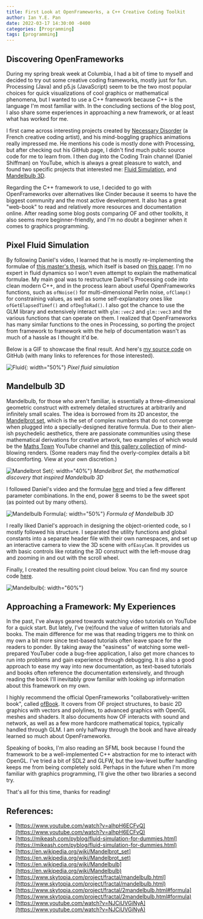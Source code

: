 ```yaml
---
title: First Look at OpenFrameworks, a C++ Creative Coding Toolkit
author: Ian Y.E. Pan
date: 2022-03-17 14:30:00 -0400
categories: [Programming]
tags: [programming]
---
```


## Discovering OpenFrameworks

During my spring break week at Columbia, I had a bit of time to myself
and decided to try out some creative coding frameworks, mostly just
for fun. Processing (Java) and p5.js (JavaScript) seem to be the two
most popular choices for quick visualizations of cool graphics or
mathematical phenomena, but I wanted to use a C++ framework because
C++ is the language I'm most familiar with. In the concluding sections of
the blog post, I also share some experiences in approaching a
new framework, or at least what has worked for me.

I first came across interesting projects created by [Necessary
Disorder](https://necessary-disorder.tumblr.com/) (a French creative
coding artist), and his mind-boggling graphics animations really
impressed me. He mentions his code is mostly done with Processing, but
after checking out his GitHub page, I didn't find much public source
code for me to learn from. I then dug into the Coding Train channel
(Daniel Shiffman) on YouTube, which is always a great pleasure to
watch, and found two specific projects that interested me: [Fluid
Simulation](https://www.youtube.com/watch?v=alhpH6ECFvQ), and
[Mandelbulb 3D](https://www.youtube.com/watch?v=NJCiUVGiNyA).

Regarding the C++ framework to use, I decided to go with
OpenFrameworks over alternatives like Cinder because it seems to have
the biggest community and the most active development. It also has a
great "web-book" to read and relatively more resources and
documentation online. After reading some blog posts comparing OF and
other toolkits, it also seems more beginner-friendly, and I'm no doubt
a beginner when it comes to graphics programming.

## Pixel Fluid Simulation

By following Daniel's video, I learned that he is mostly
re-implementing the formulae of [this master's
thesis](https://mikeash.com/pyblog/fluid-simulation-for-dummies.html),
which itself is based on [this
paper](https://www.dgp.toronto.edu/public_user/stam/reality/Research/pdf/GDC03.pdf). I'm
no expert in fluid dynamics so I won't even attempt to explain the
mathematical formulae. My main goal was to restructure Daniel's
Processing code into clean modern C++, and in the process learn about
useful OpenFrameworks functions, such as `ofNoise()` for
multi-dimensional Perlin noise, `ofClamp()` for constraining values,
as well as some self-explanatory ones like `ofGetElapsedTimef()` and
`ofDegToRad()`. I also got the chance to use the GLM library and
extensively interact with `glm::vec2` and `glm::vec3` and the
various functions that can operate on them. I realized that
OpenFrameworks has many similar functions to the ones in Processing,
so porting the project from framework to framework with the help of
documentation wasn't as much of a hassle as I thought it'd be.

Below is a GIF to showcase the final result. And here's [my source
code](https://github.com/ianyepan/fluid-simulation-OF) on GitHub (with
many links to references for those interested).


![Fluid](/images/fluid.gif){: width="50%"}
_Pixel fluid simulation_

## Mandelbulb 3D

Mandelbulb, for those who aren't familiar, is essentially a
three-dimensional geometric construct with extremely detailed
structures at arbitrarily and infinitely small scales. The idea is
borrowed from its 2D ancestor, the [Mandelbrot
set](https://en.wikipedia.org/wiki/Mandelbrot_set), which is the set
of complex numbers that do not converge when plugged into a
specially-designed iterative formula. Due to their alien-ish
psychedelic aesthetics, there are passionate communities using these
mathematical derivations for creative artwork, two examples of which
would be the [Maths
Town](https://www.youtube.com/c/MathsTown/featured) YouTube channel
and [this gallery
collection](https://www.skytopia.com/project/fractal/gallery/) of
mind-blowing renders. (Some readers may find the overly-complex
details a bit discomforting. View at your own discretion.)

![Mandelbrot Set](/images/mandelbrot_set.jpg){: width="40%"}
_Mandelbrot Set, the mathematical discovery that inspired Mandelbulb 3D_

I followed Daniel's video and the formulae
[here](https://www.skytopia.com/project/fractal/2mandelbulb.html#formula)
and tried a few different parameter combinations. In the end, power 8
seems to be the sweet spot (as pointed out by many others). 

![Mandelbulb Formula](/images/mandelbulb_formula.png){: width="50%"}
_Formula of Mandelbulb 3D_


I really liked Daniel's approach in designing the object-oriented code,
so I mostly followed his structure. I separated the utility functions
and global constants into a separate header file with their own
namespaces, and set up an interactive camera to view the 3D scene with
`ofEasyCam`. It provides us with basic controls like rotating the 3D
construct with the left-mouse drag and zooming in and out with the
scroll wheel.

Finally, I created the resulting point cloud below. You can find my
source code [here](https://github.com/ianyepan/mandelbulb-OF).

![Mandelbulb](/images/mandelbulb1.png){: width="60%"}

## Approaching a Framework: My Experiences

In the past, I've always geared towards watching video tutorials on
YouTube for a quick start. But lately, I've (re)found the value of
written tutorials and books. The main difference for me was that
reading triggers me to think on my own a bit more since text-based
tutorials often leave space for the readers to ponder. By taking away
the "easiness" of watching some well-prepared YouTuber code a bug-free
application, I also get more chances to run into problems and gain
experience through debugging. It is also a good approach to ease my
way into new documentation, as text-based tutorials and books often
reference the documentation extensively, and through reading the book
I'll inevitably grow familiar with looking up information about this
framework on my own.

I highly recommend the official OpenFrameworks
"collaboratively-written book", called
[ofBook](https://openframeworks.cc/ofBook/chapters/of_philosophy.html). It
covers from OF project structures, to basic 2D graphics with vectors
and polylines, to advanced graphics with OpenGL meshes and shaders. It
also documents how OF interacts with sound and network, as well as a
few more hardcore mathematical topics, typically handled through
GLM. I am only halfway through the book and have already learned so
much about OpenFrameworks.

Speaking of books, I'm also reading an SFML book because I found the
framework to be a well-implemented C++ abstraction for me to interact
with OpenGL. I've tried a bit of SDL2 and GLFW, but the low-level
buffer handling keeps me from being completely sold. Perhaps in the
future when I'm more familiar with graphics programming, I'll give the
other two libraries a second try.

That's all for this time, thanks for reading!

## References:

- [https://www.youtube.com/watch?v=alhpH6ECFvQ](https://www.youtube.com/watch?v=alhpH6ECFvQ)
- [https://mikeash.com/pyblog/fluid-simulation-for-dummies.html](https://mikeash.com/pyblog/fluid-simulation-for-dummies.html)
- [https://en.wikipedia.org/wiki/Mandelbrot_set](https://en.wikipedia.org/wiki/Mandelbrot_set)
- [https://en.wikipedia.org/wiki/Mandelbulb](https://en.wikipedia.org/wiki/Mandelbulb)
- [https://www.skytopia.com/project/fractal/mandelbulb.html](https://www.skytopia.com/project/fractal/mandelbulb.html)
- [https://www.skytopia.com/project/fractal/2mandelbulb.html#formula](https://www.skytopia.com/project/fractal/2mandelbulb.html#formula)
- [https://www.youtube.com/watch?v=NJCiUVGiNyA](https://www.youtube.com/watch?v=NJCiUVGiNyA)
